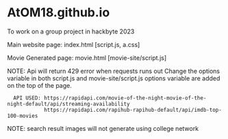 # AtOM18.github.io
To work on a group project in hackbyte 2023

Main website page: index.html
                   [script.js, a.css]

Movie Generated page: movie.html
                      [movie-site/script.js]
                      
NOTE: Api will return 429 error when requests runs out
      Change the options variable in both script.js and movie-site/script.js 
      options variable are added on the top of the page.
      
      API USED: https://rapidapi.com/movie-of-the-night-movie-of-the-night-default/api/streaming-availability
                https://rapidapi.com/rapihub-rapihub-default/api/imdb-top-100-movies
                
 NOTE: search result images will not generate using college network
